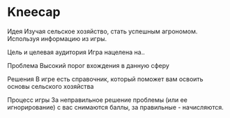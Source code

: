 # Kneecap
Идея
Изучая сельское хозяйство,
стать успешным агрономом.
Используя информацию из игры.

Цель и целевая аудитория
Игра нацелена на..

Проблема
Высокий порог вхождения в данную сферу

Решения
В игре есть справочник,
который поможет вам освоить основы сельского хозяйства

Процесс игры
За неправильное решение проблемы (или ее игнорирование)
 с вас снимаются баллы, за правильные - начисляются.

